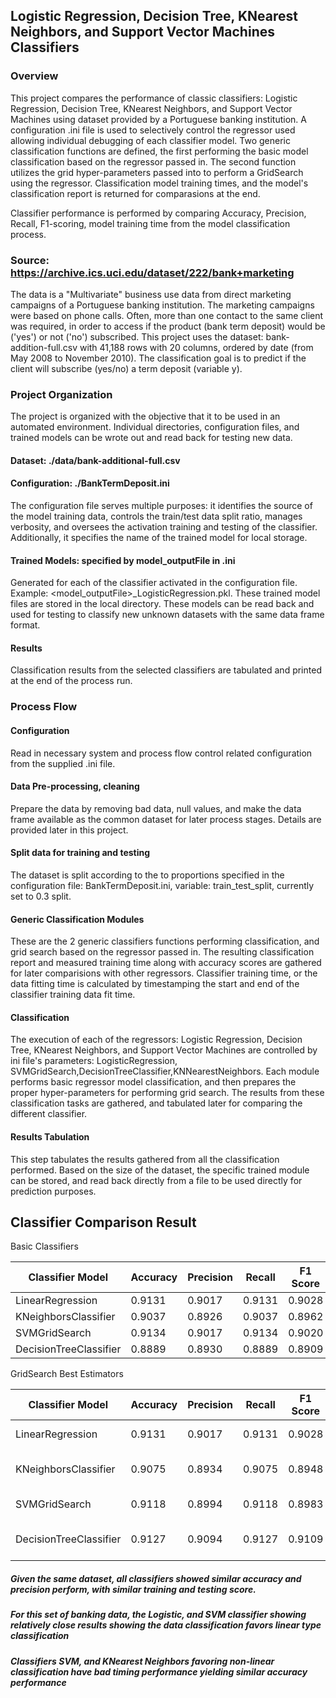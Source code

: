 
## <span style="font-weight:bold;">Logistic Regression, Decision Tree, KNearest Neighbors, and Support Vector Machines Classifiers </span>
### <span style="font-weight:bold;">Overview</span>
This project compares the performance of classic classifiers: Logistic Regression, Decision Tree, KNearest Neighbors, and Support Vector Machines
using dataset provided by a Portuguese banking institution.  A configuration .ini file is used to selectively control the regressor used allowing 
individual debugging of each classifier model.
Two generic classification functions are defined, the first performing the basic model classification based on the regressor passed in.  The second 
function utilizes the grid hyper-parameters passed into to perform a GridSearch using the regressor.  Classification model training times, and 
the model's classification report is returned for comparasions at the end.

Classifier performance is performed by comparing Accuracy, Precision, Recall, F1-scoring, model training time from the model classification process.

### <span style="font-weight:bold;">Source:</span>  <span style="color:black;">https://archive.ics.uci.edu/dataset/222/bank+marketing</span>
The data is a "Multivariate" business use data from direct marketing campaigns of a Portuguese banking institution. The marketing campaigns were based 
on phone calls. Often, more than one contact to the same client was required, in order to access if the product (bank term deposit) would be 
('yes') or not ('no') subscribed. This project uses the dataset: bank-addition-full.csv with 41,188 rows with 20 columns, ordered by date (from May 2008 to 
November 2010).  The classification goal is to predict if the client will subscribe (yes/no) a term deposit (variable y).

### <span style="font-weight:bold;">Project Organization</span>
The project is organized with the objective that it to be used in an automated environment.  Individual directories, configuration files, and trained models
can be wrote out and read back for testing new data.
#### <span style="font-weight:bold;">Dataset: </span>./data/bank-additional-full.csv
#### <span style="font-weight:bold;">Configuration:</span> ./BankTermDeposit.ini
The configuration file serves multiple purposes: it identifies the source of the model training data, controls the train/test data split ratio, manages verbosity, 
and oversees the activation training and testing of the classifier. Additionally, it specifies the name of the trained model for local storage.
#### <span style="font-weight:bold;">Trained Models: </span> specified by model_outputFile in .ini
Generated for each of the classifier activated in the configuration file.  Example:  <model_outputFile>_LogisticRegression<timestamp>.pkl.
These trained model files are stored in the local directory.  These models can be read back and used for testing to classify new unknown datasets with
the same data frame format.
#### <span style="font-weight:bold;">Results</span>
Classification results from the selected classifiers are tabulated and printed at the end of the process run.






### <span style="font-weight:bold;">Process Flow</span>
#### <span style="font-weight:bold;">Configuration</span>
Read in necessary system and process flow control related configuration from the supplied .ini file.
#### <span style="font-weight:bold;">Data Pre-processing, cleaning</span>
Prepare the data by removing bad data, null values, and make the data frame available as the common dataset for later process stages.  Details are provided 
later in this project.
#### <span style="font-weight:bold;">Split data for training and testing</span>
The dataset is split according to the to proportions specified in the configuration file: BankTermDeposit.ini, variable: train_test_split, currently set to 0.3 split.

#### <span style="font-weight:bold;">Generic Classification Modules</span>
These are the 2 generic classifiers functions performing classification, and grid search based on the regressor passed in.  The resulting classification report and 
measured training time along with accuracy scores are gathered for later comparisions with other regressors.  Classifier training time, or the data fitting time is 
calculated by timestamping the start and end of the classifier training data fit time.

#### <span style="font-weight:bold;">Classification</span>
The execution of each of the regressors: Logistic Regression, Decision Tree, KNearest Neighbors, and Support Vector Machines are controlled by ini file's 
parameters: LogisticRegression, SVMGridSearch,DecisionTreeClassifier,KNNearestNeighbors.  Each module performs basic regressor model classification, and then
prepares the proper hyper-parameters for performing grid search.  The results from these classification tasks are gathered, and tabulated later for comparing
the different classifier.
#### <span style="font-weight:bold;">Results Tabulation</span>
This step tabulates the results gathered from all the classification performed.  Based on the size of the dataset, the specific trained module can be stored,
and read back directly from a file to be used directly for prediction purposes.

## <span style="font-weight:bold;">Classifier Comparison Result</span>

Basic Classifiers

|    Classifier Model    | Accuracy | Precision | Recall | F1 Score | Train Score | Test Score | Model Fit Time (s) |
|------------------------|----------|-----------|--------|----------|-------------|------------|--------------------|
|    LinearRegression    |  0.9131  |  0.9017   | 0.9131 |  0.9028  |   0.9082    |   0.9131   |     0.0550551      |
|  KNeighborsClassifier  |  0.9037  |  0.8926   | 0.9037 |  0.8962  |   0.9267    |   0.9037   |     0.0156393      |
|     SVMGridSearch      |  0.9134  |  0.9017   | 0.9134 |  0.9020  |   0.9185    |   0.9134   |     4.2046297      |
| DecisionTreeClassifier |  0.8889  |  0.8930   | 0.8889 |  0.8909  |   1.0000    |   0.8889   |     0.1003885      |


GridSearch Best Estimators

|    Classifier Model    | Accuracy | Precision | Recall | F1 Score | Train Score | Test Score | Model Fit Time (s) |                         hyper-parameters                         |
|------------------------|----------|-----------|--------|----------|-------------|------------|--------------------|------------------------------------------------------------------|
|    LinearRegression    |  0.9131  |  0.9017   | 0.9131 |  0.9028  |   0.9081    |   0.9131   |     6.2736654      |      {'regressor__C': 1, 'regressor__solver': 'liblinear'}       |
|  KNeighborsClassifier  |  0.9075  |  0.8934   | 0.9075 |  0.8948  |   1.0000    |   0.9075   |     52.1640265     | {'regressor__n_neighbors': 20, 'regressor__weights': 'distance'} |
|     SVMGridSearch      |  0.9118  |  0.8994   | 0.9118 |  0.8983  |   0.9130    |   0.9118   |    1197.6210067    |          {'regressor__C': 10, 'regressor__gamma': 0.01}          |
| DecisionTreeClassifier |  0.9127  |  0.9094   | 0.9127 |  0.9109  |   0.9345    |   0.9127   |     7.6676013      | {'regressor__max_depth': 10, 'regressor__min_samples_split': 10} |

##### Given the same dataset, all classifiers showed similar accuracy and precision perform, with similar training and testing score.
##### For this set of banking data, the Logistic, and SVM classifier showing relatively close results showing the data classification favors linear type classification
##### Classifiers SVM, and KNearest Neighbors favoring non-linear classification have bad timing performance yielding similar accuracy performance
